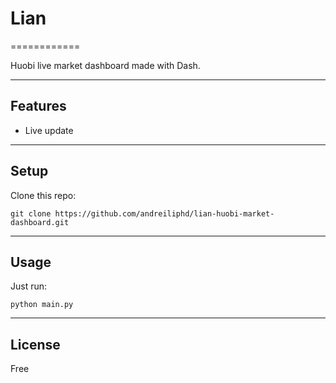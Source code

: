 # Lian
============

Huobi live market dashboard made with Dash.

---

## Features
- Live update


---

## Setup
Clone this repo:

```
git clone https://github.com/andreiliphd/lian-huobi-market-dashboard.git
```

---


## Usage
Just run:
```
python main.py
```

---

## License
Free
